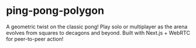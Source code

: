 # ping-pong-polygon
A geometric twist on the classic pong! Play solo or multiplayer as the arena evolves from squares to decagons and beyond. Built with Next.js + WebRTC for peer-to-peer action!
